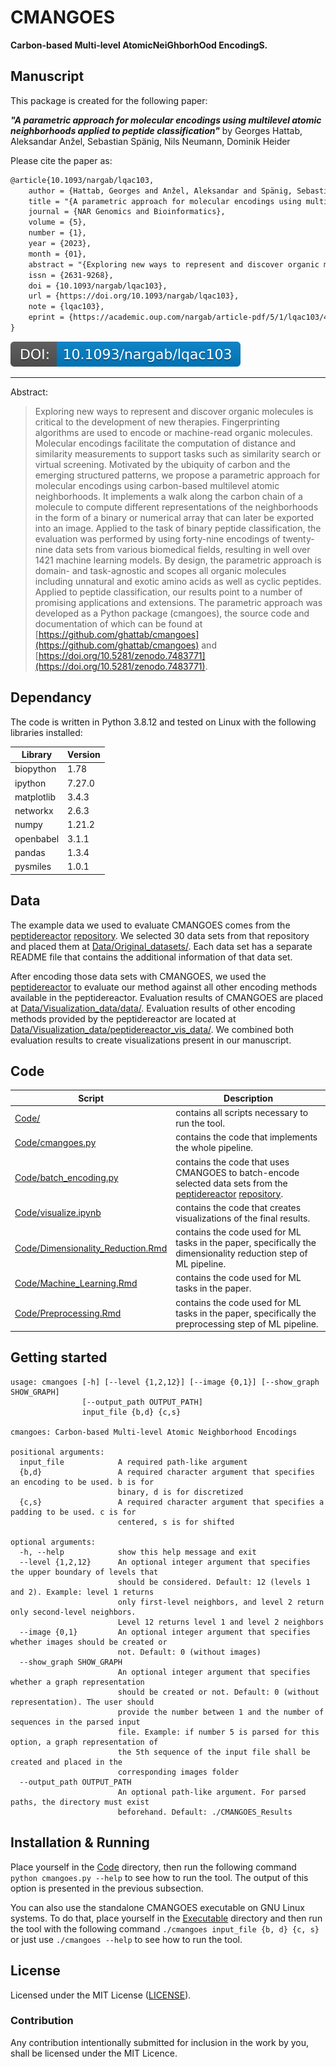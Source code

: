 # CMANGOES

**Carbon-based Multi-level AtomicNeiGhborhOod EncodingS.**


## Manuscript

This package is created for the following paper:

***"A parametric approach for molecular encodings using multilevel atomic neighborhoods applied to peptide classification"*** by Georges Hattab, Aleksandar Anžel, Sebastian Spänig, Nils Neumann, Dominik Heider

Please cite the paper as:
```latex
@article{10.1093/nargab/lqac103,
    author = {Hattab, Georges and Anžel, Aleksandar and Spänig, Sebastian and Neumann, Nils and Heider, Dominik},
    title = "{A parametric approach for molecular encodings using multilevel atomic neighborhoods applied to peptide classification}",
    journal = {NAR Genomics and Bioinformatics},
    volume = {5},
    number = {1},
    year = {2023},
    month = {01},
    abstract = "{Exploring new ways to represent and discover organic molecules is critical to the development of new therapies. Fingerprinting algorithms are used to encode or machine-read organic molecules. Molecular encodings facilitate the computation of distance and similarity measurements to support tasks such as similarity search or virtual screening. Motivated by the ubiquity of carbon and the emerging structured patterns, we propose a parametric approach for molecular encodings using carbon-based multilevel atomic neighborhoods. It implements a walk along the carbon chain of a molecule to compute different representations of the neighborhoods in the form of a binary or numerical array that can later be exported into an image. Applied to the task of binary peptide classification, the evaluation was performed by using forty-nine encodings of twenty-nine data sets from various biomedical fields, resulting in well over 1421 machine learning models. By design, the parametric approach is domain- and task-agnostic and scopes all organic molecules including unnatural and exotic amino acids as well as cyclic peptides. Applied to peptide classification, our results point to a number of promising applications and extensions. The parametric approach was developed as a Python package (cmangoes), the source code and documentation of which can be found at https://github.com/ghattab/cmangoes and https://doi.org/10.5281/zenodo.7483771.}",
    issn = {2631-9268},
    doi = {10.1093/nargab/lqac103},
    url = {https://doi.org/10.1093/nargab/lqac103},
    note = {lqac103},
    eprint = {https://academic.oup.com/nargab/article-pdf/5/1/lqac103/48591755/lqac103.pdf},
}
```

[![DOI](./Images/DOI.svg)](https://doi.org/10.1093/nargab/lqac103)

---
Abstract:

> Exploring new ways to represent and discover organic molecules is critical to the development of new therapies. Fingerprinting algorithms are used to encode or machine-read organic molecules. Molecular encodings facilitate the computation of distance and similarity measurements to support tasks such as similarity search or virtual screening. Motivated by the ubiquity of carbon and the emerging structured patterns, we propose a parametric approach for molecular encodings using carbon-based multilevel atomic neighborhoods. It implements a walk along the carbon chain of a molecule to compute different representations of the neighborhoods in the form of a binary or numerical array that can later be exported into an image. Applied to the task of binary peptide classification, the evaluation was performed by using forty-nine encodings of twenty-nine data sets from various biomedical fields, resulting in well over 1421 machine learning models. By design, the parametric approach is domain- and task-agnostic and scopes all organic molecules including unnatural and exotic amino acids as well as cyclic peptides. Applied to peptide classification, our results point to a number of promising applications and extensions. The parametric approach was developed as a Python package (cmangoes), the source code and documentation of which can be found at [https://github.com/ghattab/cmangoes](https://github.com/ghattab/cmangoes) and [https://doi.org/10.5281/zenodo.7483771](https://doi.org/10.5281/zenodo.7483771).

## Dependancy

The code is written in Python 3.8.12 and tested on Linux with the following libraries installed:

|Library|Version|
|---|---|
|biopython|1.78|
|ipython|7.27.0|
|matplotlib|3.4.3|
|networkx|2.6.3|
|numpy|1.21.2|
|openbabel|3.1.1|
|pandas|1.3.4|
|pysmiles|1.0.1|



## Data
The example data we used to evaluate CMANGOES comes from the [peptidereactor](https://doi.org/10.1093/nargab/lqab039) [repository](https://github.com/spaenigs/peptidereactor/tree/master/data). We selected 30 data sets from that repository and placed them at [Data/Original_datasets/](Data/Original_datasets/). Each data set has a separate README file that contains the additional information of that data set.

After encoding those data sets with CMANGOES, we used the [peptidereactor](https://doi.org/10.1093/nargab/lqab039) to evaluate our method against all other encoding methods available in the peptidereactor. Evaluation results of CMANGOES are placed at [Data/Visualization_data/data/](Data/Visualization_data/data/). Evaluation results of other encoding methods provided by the peptidereactor are located at [Data/Visualization_data/peptidereactor_vis_data/](Data/Visualization_data/peptidereactor_vis_data/). We combined both evaluation results to create visualizations present in our manuscript.



## Code
|Script|Description|
|---|---|
|[Code/](./Code/)|contains all scripts necessary to run the tool.
|[Code/cmangoes.py](./Code/cmangoes.py)|contains the code that implements the whole pipeline.
|[Code/batch_encoding.py](./Code/batch_encoding.py)|contains the code that uses CMANGOES to batch-encode selected data sets from the [peptidereactor](https://doi.org/10.1093/nargab/lqab039) [repository](https://github.com/spaenigs/peptidereactor/tree/master/data).
|[Code/visualize.ipynb](./Code/visualize.ipynb)|contains the code that creates visualizations of the final results.
|[Code/Dimensionality_Reduction.Rmd](./Code/Dimensionality_Reduction.Rmd)|contains the code used for ML tasks in the paper, specifically the dimensionality reduction step of ML pipeline.
|[Code/Machine_Learning.Rmd](./Code/Machine_Learning.Rmd)|contains the code used for ML tasks in the paper.
|[Code/Preprocessing.Rmd](./Code/Preprocessing.Rmd)|contains the code used for ML tasks in the paper, specifically the preprocessing step of ML pipeline.

## Getting started
```
usage: cmangoes [-h] [--level {1,2,12}] [--image {0,1}] [--show_graph SHOW_GRAPH]
                [--output_path OUTPUT_PATH]
                input_file {b,d} {c,s}

cmangoes: Carbon-based Multi-level Atomic Neighborhood Encodings

positional arguments:
  input_file            A required path-like argument
  {b,d}                 A required character argument that specifies an encoding to be used. b is for
                        binary, d is for discretized
  {c,s}                 A required character argument that specifies a padding to be used. c is for
                        centered, s is for shifted

optional arguments:
  -h, --help            show this help message and exit
  --level {1,2,12}      An optional integer argument that specifies the upper boundary of levels that
                        should be considered. Default: 12 (levels 1 and 2). Example: level 1 returns
                        only first-level neighbors, and level 2 return only second-level neighbors.
                        Level 12 returns level 1 and level 2 neighbors
  --image {0,1}         An optional integer argument that specifies whether images should be created or
                        not. Default: 0 (without images)
  --show_graph SHOW_GRAPH
                        An optional integer argument that specifies whether a graph representation
                        should be created or not. Default: 0 (without representation). The user should
                        provide the number between 1 and the number of sequences in the parsed input
                        file. Example: if number 5 is parsed for this option, a graph representation of
                        the 5th sequence of the input file shall be created and placed in the
                        corresponding images folder
  --output_path OUTPUT_PATH
                        An optional path-like argument. For parsed paths, the directory must exist
                        beforehand. Default: ./CMANGOES_Results
```

## Installation & Running
Place yourself in the [Code](./Code) directory, then run the following command `python cmangoes.py --help` to see how to run the tool. The output of this option is presented in the previous subsection.

You can also use the standalone CMANGOES executable on GNU Linux systems. To do that, place yourself in the [Executable](./Executable) directory and then run the tool with the following command `./cmangoes input_file {b, d} {c, s}` or just use `./cmangoes --help` to see how to run the tool.

## License

Licensed under the MIT License ([LICENSE](./LICENSE)).

### Contribution

Any contribution intentionally submitted for inclusion in the work by you, shall be licensed under the MIT Licence.
